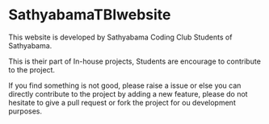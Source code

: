 # SathyabamaTBIwebsite
This website is developed by Sathyabama Coding Club Students of Sathyabama.

This is their part of In-house projects, Students are encourage to contribute to the project. 

If you find something is not good, please raise a issue or else you can directly contribute to the project by adding a new feature, please do not hesitate to give a pull request or fork the project for ou development purposes.
